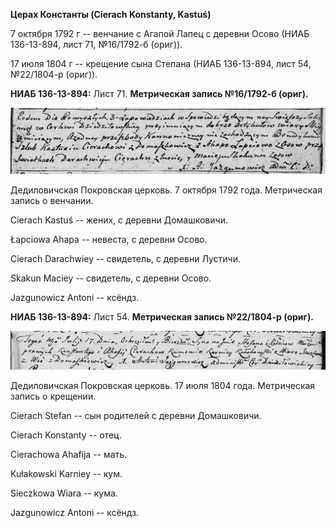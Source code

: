 **Церах Константы (Cierach Konstanty, Kastuś)**

7 октября 1792 г -- венчание с Агапой Лапец с деревни Осово (НИАБ
136-13-894, лист 71, №16/1792-б (ориг)).

17 июля 1804 г -- крещение сына Степана (НИАБ 136-13-894, лист 54,
№22/1804-р (ориг)).

**НИАБ 136-13-894:** Лист 71. **Метрическая запись №16/1792-б (ориг).**

![](./media/eb180b1054b271f377d87576b504a7d710621af8.png)

Дедиловичская Покровская церковь. 7 октября 1792 года. Метрическая
запись о венчании.

Cierach Kastuś -- жених, с деревни Домашковичи.

Łapciowa Ahapa -- невеста, с деревни Осово.

Cierach Darachwiey -- свидетель, с деревни Лустичи.

Skakun Maciey -- свидетель, с деревни Осово.

Jazgunowicz Antoni -- ксёндз.

**НИАБ 136-13-894:** Лист 54. **Метрическая запись №22/1804-р (ориг).**

![](./media/a6cd5c8400dd01fd1220059b42377a818fc5cfbc.png)

Дедиловичская Покровская церковь. 17 июля 1804 года. Метрическая запись
о крещении.

Cierach Stefan -- сын родителей с деревни Домашковичи.

Cierach Konstanty -- отец.

Cierachowa Ahafija -- мать.

Kułakowski Karniey -- кум.

Sieczkowa Wiara -- кума.

Jazgunowicz Antoni -- ксёндз.
